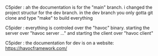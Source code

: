 C5pider
: ah the documentation is for the "main" branch. i changed the project structur for the dev branch. in the dev branch you only gotta git clone and type "make" to build everything

C5pider
: everything is controled over the "havoc" binary. starting the server over "havoc server ..." and starting the client over "havoc client"

C5pider
: the documentation for dev is on a website: https://havocframework.com/


